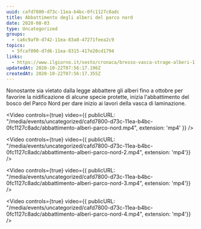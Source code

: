 ```yaml
---
uuid: cafd7800-d73c-11ea-b4bc-0fc1127c8adc
title: Abbattimento degli alberi del parco nord
date: 2020-08-03
type: Uncategorized
groups:
  - ca6c9af0-d742-11ea-83a8-47271feea2c9
topics:
  - 5fcaf090-d7d6-11ea-8315-417e20cd1794
links:
  - https://www.ilgiorno.it/sesto/cronaca/bresso-vasca-strage-alberi-1.5382049
updatedAt: 2020-10-22T07:56:17.196Z
createdAt: 2020-10-22T07:56:17.355Z
---
```


Nonostante sia vietato dalla legge abbattere gli alberi fino a ottobre per favorire la nidificazione di alcune specie protette, inizia l'abbattimento del bosco del Parco Nord per dare inizio ai lavori della vasca di laminazione.

<Video controls={true} video={{ publicURL: "/media/events/uncategorized/cafd7800-d73c-11ea-b4bc-0fc1127c8adc/abbattimento-alberi-parco-nord.mp4", extension: 'mp4' }} />

<Video controls={true} video={{ publicURL: "/media/events/uncategorized/cafd7800-d73c-11ea-b4bc-0fc1127c8adc/abbattimento-alberi-parco-nord-2.mp4", extension: 'mp4'}} />

<Video controls={true} video={{ publicURL: "/media/events/uncategorized/cafd7800-d73c-11ea-b4bc-0fc1127c8adc/abbattimento-alberi-parco-nord-3.mp4", extension: 'mp4'}} />

<Video controls={true} video={{ publicURL: "/media/events/uncategorized/cafd7800-d73c-11ea-b4bc-0fc1127c8adc/abbattimento-alberi-parco-nord-4.mp4", extension: 'mp4'}} />

